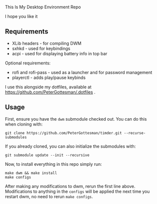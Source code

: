 This Is My Desktop Environment Repo

I hope you like it

## Requirements
- XLib headers - for compiling DWM
- sxhkd - used for keybindings
- acpi - used for displaying battery info in top bar

Optional requirements:
- rofi and rofi-pass - used as a launcher and for password management
- playerctl - adds play/pause keybinds

I use this alongside my dotfiles, available at https://github.com/PeterGottesman/.dotfiles .

## Usage
First, ensure you have the `dwm` submodule checked out. You can do this when cloning with:
```
git clone https://github.com/PeterGottesman/timder.git --recurse-submodules
```

If you already cloned, you can also initialize the submodules with:
```
git submodule update --init --recursive
```

Now, to install everything in this repo simply run:

```
make dwm && make install
make configs
```

After making any modifications to dwm, rerun the first line
above. Modifications to anything in the `configs` will be applied the
next time you restart dwm, no need to rerun `make configs`.
